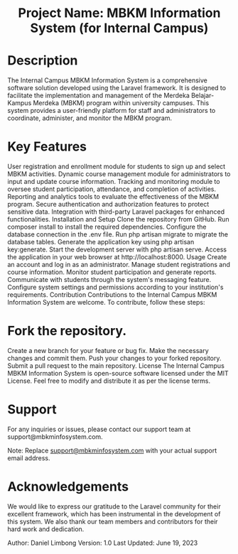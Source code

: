 <div align="center">
   <h1>Project Name: MBKM Information System (for Internal Campus)</h1>
</div>

<h1>Description</h1>
The Internal Campus MBKM Information System is a comprehensive software solution developed using the Laravel framework. It is designed to facilitate the implementation and management of the Merdeka Belajar-Kampus Merdeka (MBKM) program within university campuses. This system provides a user-friendly platform for staff and administrators to coordinate, administer, and monitor the MBKM program.

<h1>Key Features</h1>
User registration and enrollment module for students to sign up and select MBKM activities.
Dynamic course management module for administrators to input and update course information.
Tracking and monitoring module to oversee student participation, attendance, and completion of activities.
Reporting and analytics tools to evaluate the effectiveness of the MBKM program.
Secure authentication and authorization features to protect sensitive data.
Integration with third-party Laravel packages for enhanced functionalities.
Installation and Setup
Clone the repository from GitHub.
Run composer install to install the required dependencies.
Configure the database connection in the .env file.
Run php artisan migrate to migrate the database tables.
Generate the application key using php artisan key:generate.
Start the development server with php artisan serve.
Access the application in your web browser at http://localhost:8000.
Usage
Create an account and log in as an administrator.
Manage student registrations and course information.
Monitor student participation and generate reports.
Communicate with students through the system's messaging feature.
Configure system settings and permissions according to your institution's requirements.
Contribution
Contributions to the Internal Campus MBKM Information System are welcome. To contribute, follow these steps:

<h1>Fork the repository.</h1>
Create a new branch for your feature or bug fix.
Make the necessary changes and commit them.
Push your changes to your forked repository.
Submit a pull request to the main repository.
License
The Internal Campus MBKM Information System is open-source software licensed under the MIT License. Feel free to modify and distribute it as per the license terms.

<h1>Support</h1>
For any inquiries or issues, please contact our support team at support@mbkminfosystem.com.

Note: Replace support@mbkminfosystem.com with your actual support email address.

<h1>Acknowledgements</h1>
We would like to express our gratitude to the Laravel community for their excellent framework, which has been instrumental in the development of this system. We also thank our team members and contributors for their hard work and dedication.

Author: Daniel Limbong
Version: 1.0
Last Updated: June 19, 2023
